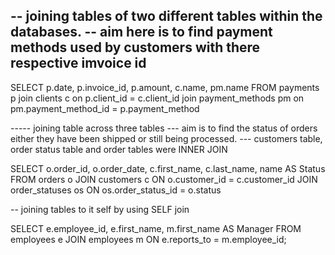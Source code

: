 



-- joining tables of two different tables within the databases. 
-- aim here is to find payment methods used by customers with there respective imvoice id
--- 
SELECT
p.date,
p.invoice_id,
p.amount,
c.name,
pm.name 
FROM
payments p
join clients c
on p.client_id = c.client_id
join payment_methods pm
on pm.payment_method_id = p.payment_method



----- joining table across three tables
--- aim is to find the status of orders either they have been shipped or still being processed. 
--- customers table, order status table and order tables were INNER JOIN 

SELECT 
o.order_id,
o.order_date,
c.first_name,
c.last_name,
name AS Status 
FROM 
orders o
JOIN customers c
ON o.customer_id = c.customer_id
JOIN order_statuses os
ON os.order_status_id = o.status

-- joining tables to it self by using SELF join

SELECT 
e.employee_id,
e.first_name,
m.first_name AS Manager
FROM 
employees e
JOIN employees m
ON e.reports_to = m.employee_id;
